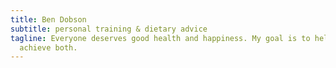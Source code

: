 ```yaml
---
title: Ben Dobson
subtitle: personal training & dietary advice
tagline: Everyone deserves good health and happiness. My goal is to help people
  achieve both.
---
```

